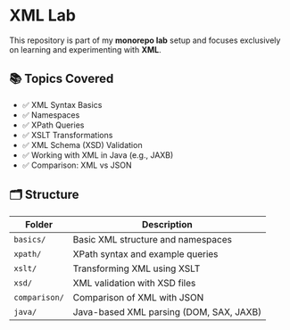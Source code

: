 # XML Lab

This repository is part of my **monorepo lab** setup and focuses exclusively on learning and experimenting with **XML**.

## 📚 Topics Covered

- ✅ XML Syntax Basics
- ✅ Namespaces
- ✅ XPath Queries
- ✅ XSLT Transformations
- ✅ XML Schema (XSD) Validation
- ✅ Working with XML in Java (e.g., JAXB)
- ✅ Comparison: XML vs JSON

## 🗂 Structure

| Folder       | Description                                |
| ------------ | ------------------------------------------ |
| `basics/`    | Basic XML structure and namespaces         |
| `xpath/`     | XPath syntax and example queries           |
| `xslt/`      | Transforming XML using XSLT                |
| `xsd/`       | XML validation with XSD files              |
| `comparison/`| Comparison of XML with JSON                |
| `java/`      | Java-based XML parsing (DOM, SAX, JAXB)    |

